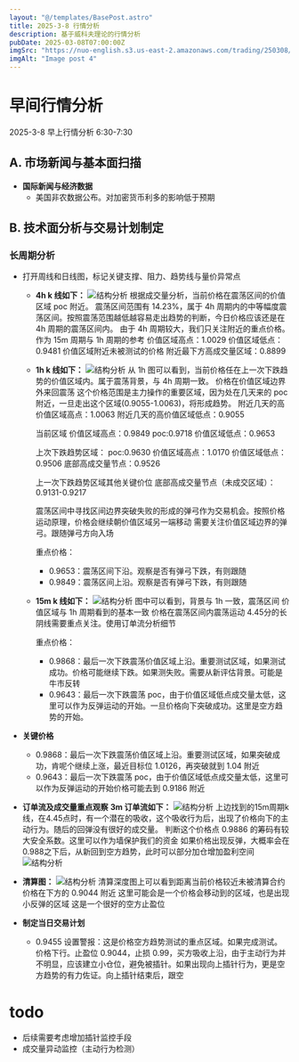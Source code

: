 ```yaml
---
layout: "@/templates/BasePost.astro"
title: 2025-3-8 行情分析
description: 基于威科夫理论的行情分析
pubDate: 2025-03-08T07:00:00Z
imgSrc: "https://nuo-english.s3.us-east-2.amazonaws.com/trading/250308/tradingview15m.jpg"
imgAlt: "Image post 4"
---
```


# 早间行情分析

2025-3-8 早上行情分析 6:30-7:30

## A. 市场新闻与基本面扫描

- **国际新闻与经济数据**
  - 美国非农数据公布。对加密货币利多的影响低于预期

## B. 技术面分析与交易计划制定

### 长周期分析

- 打开周线和日线图，标记关键支撑、阻力、趋势线与量价异常点

  - **4h k 线如下：**
    ![结构分析](https://nuo-english.s3.us-east-2.amazonaws.com/trading/250308/tradingview4h.jpg)
    根据成交量分析，当前价格在震荡区间的价值区域 poc 附近。
    震荡区间范围有 14.23%，属于 4h 周期内的中等幅度震荡区间。按照震荡范围越低越容易走出趋势的判断，今日价格应该还是在 4h 周期的震荡区间内。
    由于 4h 周期较大，我们只关注附近的重点价格。作为 15m 周期与 1h 周期的参考
    价值区域高点：1.0029
    价值区域低点：0.9481
    价值区域附近未被测试的价格
    附近最下方高成交量区域：0.8899

  - **1h k 线如下：**
    ![结构分析](https://nuo-english.s3.us-east-2.amazonaws.com/trading/250308/tradingview1h.jpg)
    从 1h 图可以看到，当前价格任在上一次下跌趋势的价值区域内。属于震荡背景，与 4h 周期一致。
    价格在价值区域边界外来回震荡
    这个价格范围是主力操作的重要区域，因为处在几天来的 poc 附近，一旦走出这个区域(0.9055-1.0063)，将形成趋势。
    附近几天的高价值区域高点：1.0063
    附近几天的高价值区域低点：0.9055

    当前区域
    价值区域高点：0.9849
    poc:0.9718
    价值区域低点：0.9653

    上次下跌趋势区域：
    poc:0.9630
    价值区域高点：1.0170
    价值区域低点：0.9506
    底部高成交量节点：0.9526

    上一次下跌趋势区域其他关键价位
    底部高成交量节点（未成交区域）：0.9131-0.9217

    震荡区间中寻找区间边界突破失败的形成的弹弓作为交易机会。按照价格运动原理，价格会继续朝价值区域另一端移动
    需要关注价值区域边界的弹弓。跟随弹弓方向入场

    重点价格：

    - 0.9653：震荡区间下沿。观察是否有弹弓下跌，有则跟随
    - 0.9849：震荡区间上沿。观察是否有弹弓下跌，有则跟随

  - **15m k 线如下：**
    ![结构分析](https://nuo-english.s3.us-east-2.amazonaws.com/trading/250308/tradingview15m.jpg)
    图中可以看到，背景与 1h 一致，震荡区间
    价值区域与 1h 周期看到的基本一致
    价格在震荡区间内震荡运动
    4.45分的长阴线需要重点关注。使用订单流分析细节

    重点价格：

    - 0.9868：最后一次下跌震荡价值区域上沿。重要测试区域，如果测试成功。价格可能继续下跌。如果测失败。需要从新评估背景。可能是牛市反转
    - 0.9643：最后一次下跌震荡 poc，由于价值区域低点成交量太低，这里可以作为反弹运动的开始。一旦价格向下突破成功。这里是空方趋势的开始。

- **关键价格**

  - 0.9868：最后一次下跌震荡价值区域上沿。重要测试区域，如果突破成功，肯呢个继续上涨，最近目标位 1.0126，再突破就到 1.04 附近
  - 0.9643：最后一次下跌震荡 poc，由于价值区域低点成交量太低，这里可以作为反弹运动的开始价格可能去到 0.9186 附近

- **订单流及成交量重点观察**
  **3m 订单流如下：**
  ![结构分析](https://nuo-english.s3.us-east-2.amazonaws.com/trading/250308/tradinglite3m.jpg)
  上边找到的15m周期k线，在4.45点时，有一个潜在的吸收，这个吸收行为后，出现了价格向下的主动行为。随后的回弹没有很好的成交量。
  判断这个价格点 0.9886 的筹码有较大安全系数。这里可以作为墙保护我们的资金
  如果价格出现反弹，大概率会在0.988之下后，从新回到空方趋势，此时可以部分加仓增加盈利空间
  ![结构分析](https://nuo-english.s3.us-east-2.amazonaws.com/trading/250308/tradinglite3m-2.jpg)
- **清算图：**
  ![结构分析](https://nuo-english.s3.us-east-2.amazonaws.com/trading/250308/hyblock.jpg)
  清算深度图上可以看到距离当前价格较近未被清算合约价格在下方的 0.9044 附近
  这里可能会是一个价格会移动到的区域，也是出现小反弹的区域
  这是一个很好的空方止盈位
- **制定当日交易计划**
  - 0.9455 设置警报：这是价格空方趋势测试的重点区域。如果完成测试。价格下行。止盈位 0.9044，止损 0.99，买方吸收上沿，由于主动行为并不明显，应该建立小仓位，避免被插针。如果出现向上插针行为，更是空方趋势的有力佐证。向上插针结束后，跟空
# todo
- 后续需要考虑增加插针监控手段
- 成交量异动监控（主动行为检测）